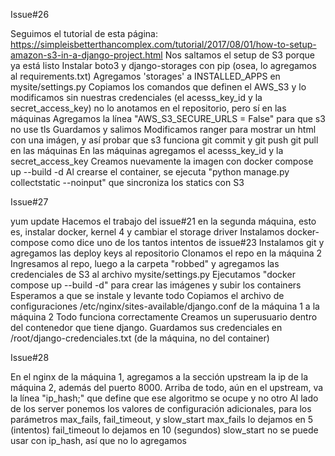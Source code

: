 Issue#26

Seguimos el tutorial de esta página:
https://simpleisbetterthancomplex.com/tutorial/2017/08/01/how-to-setup-amazon-s3-in-a-django-project.html
Nos saltamos el setup de S3 porque ya está listo
Instalar boto3 y django-storages con pip (osea, lo agregamos al requirements.txt)
Agregamos 'storages' a INSTALLED_APPS en mysite/settings.py
Copiamos los comandos que definen el AWS_S3 y lo modificamos sin nuestras credenciales (el acesss_key_id y la secret_access_key) no lo anotamos en el repositorio, pero sí en las máquinas
Agregamos la línea "AWS_S3_SECURE_URLS = False" para que s3 no use tls
Guardamos y salimos
Modificamos ranger para mostrar un html con una imágen, y así probar que s3 funciona
git commit y git push
git pull en las máquinas
En las máquinas agregamos el acesss_key_id y la secret_access_key
Creamos nuevamente la imagen con docker compose up --build -d
Al crearse el container, se ejecuta "python manage.py collectstatic --noinput" que sincroniza los statics con S3

Issue#27

yum update
Hacemos el trabajo del issue#21 en la segunda máquina, esto es, instalar docker, kernel 4 y cambiar el storage driver
Instalamos docker-compose como dice uno de los tantos intentos de issue#23
Instalamos git y agregamos las deploy keys al repositorio
Clonamos el repo en la máquina 2
Ingresamos al repo, luego a la carpeta "robbed" y agregamos las credenciales de S3 al archivo mysite/settings.py
Ejecutamos "docker compose up --build -d" para crear las imágenes y subir los containers
Esperamos a que se instale y levante todo
Copiamos el archivo de configuraciones /etc/nginx/sites-available/django.conf de la máquina 1 a la máquina 2
Todo funciona correctamente
Creamos un superusuario dentro del contenedor que tiene django. Guardamos sus credenciales en /root/django-credenciales.txt (de la máquina, no del container)

Issue#28

En el nginx de la máquina 1, agregamos a la sección upstream la ip de la máquina 2, además del puerto 8000. Arriba de todo, aún en el upstream, va la línea "ip_hash;" que define que ese algoritmo se ocupe y no otro
Al lado de los server ponemos los valores de configuración adicionales, para los parámetros max_fails, fail_timeout, y slow_start
max_fails lo dejamos en 5 (intentos)
fail_timeout lo dejamos en 10 (segundos)
slow_start no se puede usar con ip_hash, así que no lo agregamos
